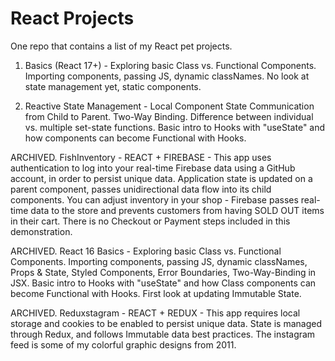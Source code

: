 # React Projects
One repo that contains a list of my React pet projects.

1. Basics (React 17+) - Exploring basic Class vs. Functional Components. Importing components, passing JS, dynamic classNames. No look at state management yet, static components.

2. Reactive State Management - Local Component State Communication from Child to Parent. Two-Way Binding. Difference between individual vs. multiple set-state functions. Basic intro to Hooks with "useState" and how components can become Functional with Hooks.

ARCHIVED. FishInventory - REACT + FIREBASE - This app uses authentication to log into your real-time Firebase data using a GitHub account, in order to persist unique data. Application state is updated on a parent component, passes unidirectional data flow into its child components. You can adjust inventory in your shop - Firebase passes real-time data to the store and prevents customers from having SOLD OUT items in their cart. There is no Checkout or Payment steps included in this demonstration.

ARCHIVED. React 16 Basics - Exploring basic Class vs. Functional Components. Importing components, passing JS, dynamic classNames, Props & State, Styled Components, Error Boundaries, Two-Way-Binding in JSX. Basic intro to Hooks with "useState" and how Class components can become Functional with Hooks. First look at updating Immutable State.

ARCHIVED. Reduxstagram - REACT + REDUX - This app requires local storage and cookies to be enabled to persist unique data. State is managed through Redux, and follows Immutable data best practices. The instagram feed is some of my colorful graphic designs from 2011.